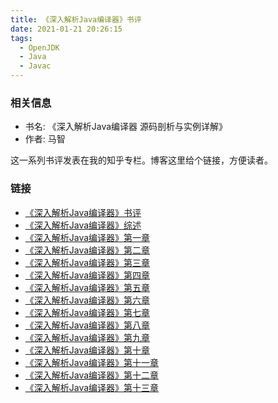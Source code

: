 ```yaml
---
title: 《深入解析Java编译器》书评
date: 2021-01-21 20:26:15
tags:
  - OpenJDK
  - Java
  - Javac
---
```


### 相关信息
- 书名: 《深入解析Java编译器 源码剖析与实例详解》
- 作者: 马智

这一系列书评发表在我的知乎专栏。博客这里给个链接，方便读者。

### 链接
- [《深入解析Java编译器》书评](https://www.zhihu.com/column/c_1326646811726356480)
- [《深入解析Java编译器》综述](https://zhuanlan.zhihu.com/p/345207940)
- [《深入解析Java编译器》第一章](https://zhuanlan.zhihu.com/p/345256496)
- [《深入解析Java编译器》第二章](https://zhuanlan.zhihu.com/p/345447896)
- [《深入解析Java编译器》第三章](https://zhuanlan.zhihu.com/p/345518878)
- [《深入解析Java编译器》第四章](https://zhuanlan.zhihu.com/p/345796459)
- [《深入解析Java编译器》第五章](https://zhuanlan.zhihu.com/p/346225725)
- [《深入解析Java编译器》第六章](https://zhuanlan.zhihu.com/p/346445373)
- [《深入解析Java编译器》第七章](https://zhuanlan.zhihu.com/p/346656643)
- [《深入解析Java编译器》第八章](https://zhuanlan.zhihu.com/p/346865148)
- [《深入解析Java编译器》第九章](https://zhuanlan.zhihu.com/p/346977803)
- [《深入解析Java编译器》第十章](https://zhuanlan.zhihu.com/p/347733630)
- [《深入解析Java编译器》第十一章](https://zhuanlan.zhihu.com/p/348576369)
- [《深入解析Java编译器》第十二章](https://zhuanlan.zhihu.com/p/348669548)
- [《深入解析Java编译器》第十三章](https://zhuanlan.zhihu.com/p/348797918)

